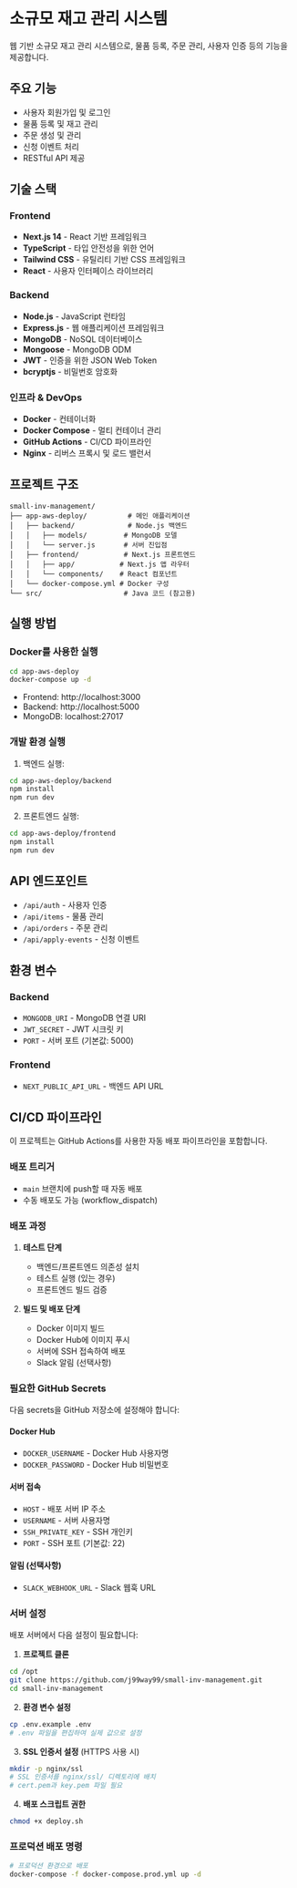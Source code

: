 # 소규모 재고 관리 시스템

웹 기반 소규모 재고 관리 시스템으로, 물품 등록, 주문 관리, 사용자 인증 등의 기능을 제공합니다.

## 주요 기능

- 사용자 회원가입 및 로그인
- 물품 등록 및 재고 관리
- 주문 생성 및 관리
- 신청 이벤트 처리
- RESTful API 제공

## 기술 스택

### Frontend
- **Next.js 14** - React 기반 프레임워크
- **TypeScript** - 타입 안전성을 위한 언어
- **Tailwind CSS** - 유틸리티 기반 CSS 프레임워크
- **React** - 사용자 인터페이스 라이브러리

### Backend
- **Node.js** - JavaScript 런타임
- **Express.js** - 웹 애플리케이션 프레임워크
- **MongoDB** - NoSQL 데이터베이스
- **Mongoose** - MongoDB ODM
- **JWT** - 인증을 위한 JSON Web Token
- **bcryptjs** - 비밀번호 암호화

### 인프라 & DevOps
- **Docker** - 컨테이너화
- **Docker Compose** - 멀티 컨테이너 관리
- **GitHub Actions** - CI/CD 파이프라인
- **Nginx** - 리버스 프록시 및 로드 밸런서

## 프로젝트 구조

```
small-inv-management/
├── app-aws-deploy/          # 메인 애플리케이션
│   ├── backend/             # Node.js 백엔드
│   │   ├── models/         # MongoDB 모델
│   │   └── server.js       # 서버 진입점
│   ├── frontend/           # Next.js 프론트엔드
│   │   ├── app/           # Next.js 앱 라우터
│   │   └── components/    # React 컴포넌트
│   └── docker-compose.yml # Docker 구성
└── src/                    # Java 코드 (참고용)
```

## 실행 방법

### Docker를 사용한 실행

```bash
cd app-aws-deploy
docker-compose up -d
```

- Frontend: http://localhost:3000
- Backend: http://localhost:5000
- MongoDB: localhost:27017

### 개발 환경 실행

1. 백엔드 실행:
```bash
cd app-aws-deploy/backend
npm install
npm run dev
```

2. 프론트엔드 실행:
```bash
cd app-aws-deploy/frontend
npm install
npm run dev
```

## API 엔드포인트

- `/api/auth` - 사용자 인증
- `/api/items` - 물품 관리
- `/api/orders` - 주문 관리
- `/api/apply-events` - 신청 이벤트

## 환경 변수

### Backend
- `MONGODB_URI` - MongoDB 연결 URI
- `JWT_SECRET` - JWT 시크릿 키
- `PORT` - 서버 포트 (기본값: 5000)

### Frontend
- `NEXT_PUBLIC_API_URL` - 백엔드 API URL

## CI/CD 파이프라인

이 프로젝트는 GitHub Actions를 사용한 자동 배포 파이프라인을 포함합니다.

### 배포 트리거
- `main` 브랜치에 push할 때 자동 배포
- 수동 배포도 가능 (workflow_dispatch)

### 배포 과정
1. **테스트 단계**
   - 백엔드/프론트엔드 의존성 설치
   - 테스트 실행 (있는 경우)
   - 프론트엔드 빌드 검증

2. **빌드 및 배포 단계**
   - Docker 이미지 빌드
   - Docker Hub에 이미지 푸시
   - 서버에 SSH 접속하여 배포
   - Slack 알림 (선택사항)

### 필요한 GitHub Secrets

다음 secrets을 GitHub 저장소에 설정해야 합니다:

#### Docker Hub
- `DOCKER_USERNAME` - Docker Hub 사용자명
- `DOCKER_PASSWORD` - Docker Hub 비밀번호

#### 서버 접속
- `HOST` - 배포 서버 IP 주소
- `USERNAME` - 서버 사용자명
- `SSH_PRIVATE_KEY` - SSH 개인키
- `PORT` - SSH 포트 (기본값: 22)

#### 알림 (선택사항)
- `SLACK_WEBHOOK_URL` - Slack 웹훅 URL

### 서버 설정

배포 서버에서 다음 설정이 필요합니다:

1. **프로젝트 클론**
```bash
cd /opt
git clone https://github.com/j99way99/small-inv-management.git
cd small-inv-management
```

2. **환경 변수 설정**
```bash
cp .env.example .env
# .env 파일을 편집하여 실제 값으로 설정
```

3. **SSL 인증서 설정** (HTTPS 사용 시)
```bash
mkdir -p nginx/ssl
# SSL 인증서를 nginx/ssl/ 디렉토리에 배치
# cert.pem과 key.pem 파일 필요
```

4. **배포 스크립트 권한**
```bash
chmod +x deploy.sh
```

### 프로덕션 배포 명령

```bash
# 프로덕션 환경으로 배포
docker-compose -f docker-compose.prod.yml up -d
```
